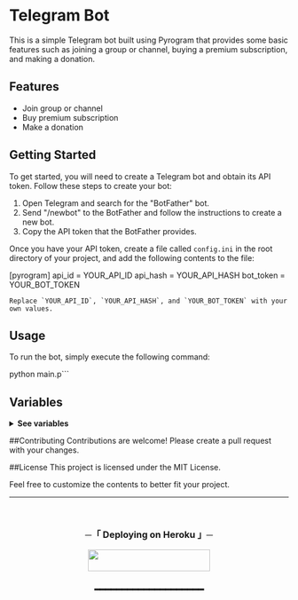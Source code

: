 # Telegram Bot

This is a simple Telegram bot built using Pyrogram that provides some basic features such as joining a group or channel, buying a premium subscription, and making a donation.

## Features

- Join group or channel
- Buy premium subscription
- Make a donation

## Getting Started

To get started, you will need to create a Telegram bot and obtain its API token. Follow these steps to create your bot:

1. Open Telegram and search for the "BotFather" bot.
2. Send "/newbot" to the BotFather and follow the instructions to create a new bot.
3. Copy the API token that the BotFather provides.

Once you have your API token, create a file called `config.ini` in the root directory of your project, and add the following contents to the file:

[pyrogram]
api_id = YOUR_API_ID
api_hash = YOUR_API_HASH
bot_token = YOUR_BOT_TOKEN


```Replace `YOUR_API_ID`, `YOUR_API_HASH`, and `YOUR_BOT_TOKEN` with your own values.```

## Usage

To run the bot, simply execute the following command:


python main.p```


## Variables

<details>
  <summary><b>See variables</b></summary>
<br/>

- `API_HASH` Your API Hash from my.telegram.org
- `API_ID` Your API ID from my.telegram.org
- `BOT_TOKEN` Your bot token from @BotFather

</details>



##Contributing
Contributions are welcome! Please create a pull request with your changes.

##License
This project is licensed under the MIT License.

Feel free to customize the contents to better fit your project.


---
<br/>

<h3 align="center">
   ─「 Deploying on Heroku 」─

</h3>

<p align="center"><a href="https://dashboard.heroku.com/new?template=https://github.com/sabnam777/akimax"> <img src="https://img.shields.io/badge/Deploy%20On%20Heroku-black?style=for-the-badge&logo=heroku" width="220" height="38.45"/></a></p>

<h3 align="center">
━━━━━━━━━━━━━━━━━━━━


</p>

</details>

